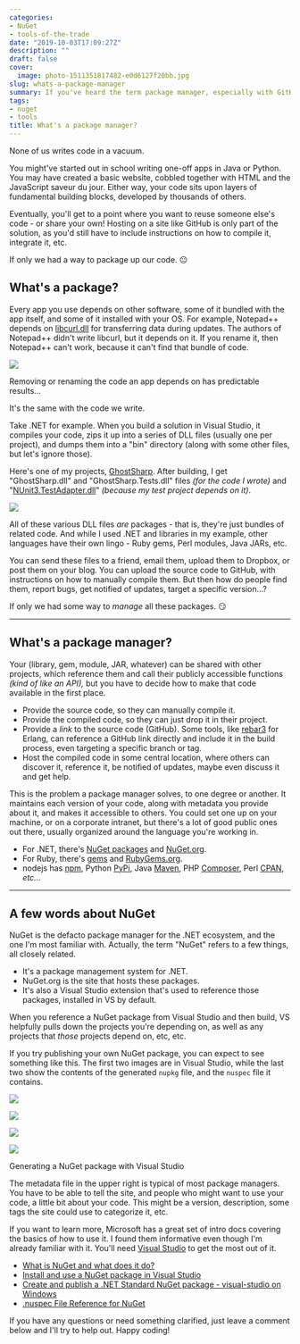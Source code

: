 ```yaml
---
categories:
- NuGet
- tools-of-the-trade
date: "2019-10-03T17:09:27Z"
description: ""
draft: false
cover:
  image: photo-1511351817482-e0d6127f20bb.jpg
slug: whats-a-package-manager
summary: If you've heard the term package manager, especially with GitHub announcing their own, you might be wondering what exactly it is. Well, it's a way to find, reuse, and share code, among other things.
tags:
- nuget
- tools
title: What's a package manager?
---
```

None of us writes code in a vacuum.

You might've started out in school writing one-off apps in Java or Python. You may have created a basic website, cobbled together with HTML and the JavaScript saveur du jour. Either way, your code sits upon layers of fundamental building blocks, developed by thousands of others.

Eventually, you'll get to a point where you want to reuse someone else's code - or share your own! Hosting on a site like GitHub is only part of the solution, as you'd still have to include instructions on how to compile it, integrate it, etc.

If only we had a way to package up our code. 😐

## What's a package?

Every app you use depends on other software, some of it bundled with the app itself, and some of it installed with your OS. For example, Notepad++ depends on [libcurl.dll](https://github.com/curl/curl) for transferring data during updates. The authors of Notepad++ didn't write libcurl, but it depends on it. If you rename it, then Notepad++ can't work, because it can't find that bundle of code.

![](missing-dll.png)

Removing or renaming the code an app depends on has predictable results...

It's the same with the code we write.

Take .NET for example. When you build a solution in Visual Studio, it compiles your code, zips it up into a series of DLL files (usually one per project), and dumps them into a "bin" directory (along with some other files, but let's ignore those).

Here's one of my projects, [GhostSharp](https://grantwinney.com/ghostsharp/). After building, I get "GhostSharp.dll" and "GhostSharp.Tests.dll" files _(for the code I wrote)_ and "[NUnit3.TestAdapter.dll](https://www.nuget.org/packages/NUnit3TestAdapter/)" _(because my test project depends on it)_.

![](bin-dir.png)

All of these various DLL files _are_ packages - that is, they're just bundles of related code. And while I used .NET and libraries in my example, other languages have their own lingo - Ruby gems, Perl modules, Java JARs, etc.

You can send these files to a friend, email them, upload them to Dropbox, or post them on your blog. You can upload the source code to GitHub, with instructions on how to manually compile them. But then how do people find them, report bugs, get notified of updates, target a specific version...?

If only we had some way to _manage_ all these packages. 😏

---

## What's a package manager?

Your (library, gem, module, JAR, whatever) can be shared with other projects, which reference them and call their publicly accessible functions _(kind of like an API),_ but you have to decide how to make that code available in the first place.

- Provide the source code, so they can manually compile it.
- Provide the compiled code, so they can just drop it in their project.
- Provide a _link_ to the source code (GitHub). Some tools, like [rebar3](https://www.rebar3.org/docs/configuration/dependencies/) for Erlang, can reference a GitHub link directly and include it in the build process, even targeting a specific branch or tag.
- Host the compiled code in some central location, where others can discover it, reference it, be notified of updates, maybe even discuss it and get help.

This is the problem a package manager solves, to one degree or another. It maintains each version of your code, along with metadata you provide about it, and makes it accessible to others. You could set one up on your machine, or on a corporate intranet, but there's a lot of good public ones out there, usually organized around the language you're working in.

- For .NET, there's [NuGet packages](https://docs.microsoft.com/en-us/nuget/what-is-nuget) and [NuGet.org](https://www.nuget.org/).
- For Ruby, there's [gems](https://guides.rubygems.org/what-is-a-gem/) and [RubyGems.org](https://rubygems.org).
- nodejs has [npm](https://www.npmjs.com/), Python [PyPi](https://pypi.org/), Java [Maven](https://search.maven.org/), PHP [Composer](https://packagist.org/), Perl [CPAN](https://www.cpan.org/), _etc..._

---

## A few words about NuGet

NuGet is the defacto package manager for the .NET ecosystem, and the one I'm most familiar with. Actually, the term "NuGet" refers to a few things, all closely related.

- It's a package management system for .NET.
- NuGet.org is the site that hosts these packages.
- It's also a Visual Studio extension that's used to reference those packages, installed in VS by default.

When you reference a NuGet package from Visual Studio and then build, VS helpfully pulls down the projects you're depending on, as well as any projects that _those_ projects depend on, etc, etc.

If you try publishing your own NuGet package, you can expect to see something like this. The first two images are in Visual Studio, while the last two show the contents of the generated `nupkg` file, and the `nuspec` file it contains.

![](nuget-package-config-in-project-properties.png)

![](nuget-config-edit-project.png)

![](nuget-generated-package.png)

![](nuget-nuspec-file.png)

Generating a NuGet package with Visual Studio

The metadata file in the upper right is typical of most package managers. You have to be able to tell the site, and people who might want to use your code, a little bit about your code. This might be a version, description, some tags the site could use to categorize it, etc.

If you want to learn more, Microsoft has a great set of intro docs covering the basics of how to use it. I found them informative even though I'm already familiar with it. You'll need [Visual Studio](https://visualstudio.microsoft.com/vs/) to get the most out of it.

- [What is NuGet and what does it do?](https://docs.microsoft.com/en-us/nuget/what-is-nuget)
- [Install and use a NuGet package in Visual Studio](https://docs.microsoft.com/en-us/nuget/quickstart/install-and-use-a-package-in-visual-studio)
- [Create and publish a .NET Standard NuGet package - visual-studio on Windows](https://docs.microsoft.com/en-us/nuget/quickstart/create-and-publish-a-package-using-visual-studio?tabs=netcore-cli)
- [.nuspec File Reference for NuGet](https://docs.microsoft.com/en-us/nuget/reference/nuspec)

If you have any questions or need something clarified, just leave a comment below and I'll try to help out. Happy coding!
